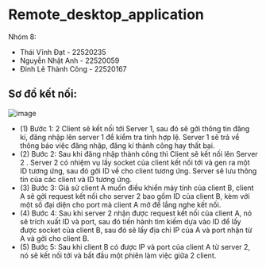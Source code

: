 # Remote_desktop_application
Nhóm 8: 
- Thái Vĩnh Đạt - 22520235
- Nguyễn Nhật Anh - 22520059
- Đinh Lê Thành Công - 22520167
## Sơ đồ kết nối:
![image](https://github.com/tvdat20004/Remote_desktop_application/assets/117071011/107b5382-a180-4c25-b4a4-705df7e26583)
- (1) Bước 1: 2 Client sẽ kết nối tới Server 1, sau đó sẽ gởi thông tin đăng kí, đăng nhập lên server 1 để kiểm tra tính hợp lệ. Server 1 sẽ trả về thông báo việc đăng nhập, đăng kí thành công hay thất bại.
- (2) Bước 2: Sau khi đăng nhập thành công thì Client sẽ kết nối lên Server 2 . Server 2 có nhiệm vụ lấy socket của client kết nối tới và gen ra một ID tương ứng, sau đó gởi ID về cho client tương ứng. Server sẽ lưu thông tin của các client và ID tương ứng.
- (3) Bước 3: Giả sử client A muốn điều khiển máy tính của client B, client A sẽ gởi request kết nối cho server 2 bao gồm ID của client B, kèm với một số đại diện cho port mà client A mở để lắng nghe kết nối.
- (4) Bước 4: Sau khi server 2 nhận được request kết nối của client A, nó sẽ trích xuất ID và port, sau đó tiến hành tìm kiếm dựa vào ID để lấy được socket của client B, sau đó sẽ lấy địa chỉ IP của A và port nhận từ A và gởi cho client B.
- (5) Bước 5: Sau khi client B có được IP và port của client A từ server 2, nó sẽ kết nối tới và bắt đầu một phiên làm việc giữa 2 client.
